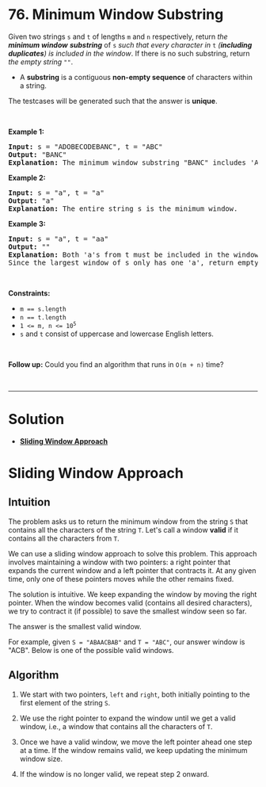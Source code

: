 # 76. Minimum Window Substring

<p>Given two strings <code>s</code> and <code>t</code> of lengths <code>m</code> and <code>n</code> respectively, return <em>the <strong>minimum window</strong></em> <strong><em>substring</em></strong> of </em><code>s</code><em> such that every character in </em><code>t</code><em> (<strong>including duplicates</strong>) is included in the window</em>. If there is no such substring, return <em>the empty string </em><code>""</code>.</p>

- A **substring** is a contiguous **non-empty sequence** of characters within a string.

<p>The testcases will be generated such that the answer is <strong>unique</strong>.</p>

<p>&nbsp;</p>
<p><strong class="example">Example 1:</strong></p>

<pre><strong>Input:</strong> s = "ADOBECODEBANC", t = "ABC"
<strong>Output:</strong> "BANC"
<strong>Explanation:</strong> The minimum window substring "BANC" includes 'A', 'B', and 'C' from string t.
</pre>

<p><strong class="example">Example 2:</strong></p>

<pre><strong>Input:</strong> s = "a", t = "a"
<strong>Output:</strong> "a"
<strong>Explanation:</strong> The entire string s is the minimum window.
</pre>

<p><strong class="example">Example 3:</strong></p>

<pre><strong>Input:</strong> s = "a", t = "aa"
<strong>Output:</strong> ""
<strong>Explanation:</strong> Both 'a's from t must be included in the window.
Since the largest window of s only has one 'a', return empty string.
</pre>

<p>&nbsp;</p>
<p><strong>Constraints:</strong></p>

<ul>
  <li><code>m == s.length</code></li>
  <li><code>n == t.length</code></li>
  <li><code>1 &lt;= m, n &lt;= 10<sup>5</sup></code></li>
  <li><code>s</code> and <code>t</code> consist of uppercase and lowercase English letters.</li>
</ul>

<p>&nbsp;</p>
<p><strong>Follow up:</strong> Could you find an algorithm that runs in <code>O(m + n)</code> time?</p>

<br>

---

# Solution

- [**Sliding Window Approach**](#sliding-window-approach)

# Sliding Window Approach

## **Intuition**

The problem asks us to return the minimum window from the string `S` that contains all the characters of the string `T`. Let's call a window **valid** if it contains all the characters from `T`.

We can use a sliding window approach to solve this problem. This approach involves maintaining a window with two pointers: a right pointer that expands the current window and a left pointer that contracts it. At any given time, only one of these pointers moves while the other remains fixed.

The solution is intuitive. We keep expanding the window by moving the right pointer. When the window becomes valid (contains all desired characters), we try to contract it (if possible) to save the smallest window seen so far.

The answer is the smallest valid window.

For example, given `S = "ABAACBAB"` and `T = "ABC"`, our answer window is "ACB". Below is one of the possible valid windows.

## **Algorithm**

1. We start with two pointers, `left` and `right`, both initially pointing to the first element of the string `S`.

2. We use the right pointer to expand the window until we get a valid window, i.e., a window that contains all the characters of `T`.

3. Once we have a valid window, we move the left pointer ahead one step at a time. If the window remains valid, we keep updating the minimum window size.

4. If the window is no longer valid, we repeat step 2 onward.

